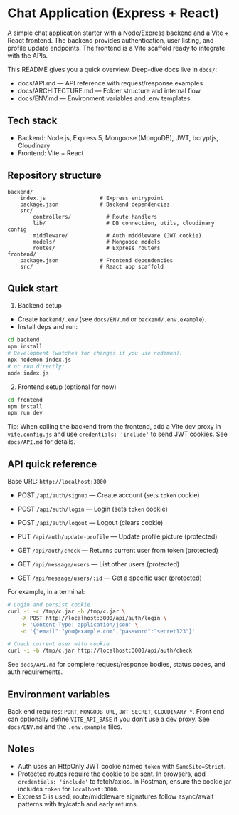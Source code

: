 # Chat Application (Express + React)

A simple chat application starter with a Node/Express backend and a Vite + React frontend. The backend provides authentication, user listing, and profile update endpoints. The frontend is a Vite scaffold ready to integrate with the APIs.

This README gives you a quick overview. Deep-dive docs live in `docs/`:

- docs/API.md — API reference with request/response examples
- docs/ARCHITECTURE.md — Folder structure and internal flow
- docs/ENV.md — Environment variables and .env templates

## Tech stack

- Backend: Node.js, Express 5, Mongoose (MongoDB), JWT, bcryptjs, Cloudinary
- Frontend: Vite + React

## Repository structure

```
backend/
	index.js                 # Express entrypoint
	package.json             # Backend dependencies
	src/
		controllers/           # Route handlers
		lib/                   # DB connection, utils, cloudinary config
		middleware/            # Auth middleware (JWT cookie)
		models/                # Mongoose models
		routes/                # Express routers
frontend/
	package.json             # Frontend dependencies
	src/                     # React app scaffold
```

## Quick start

1) Backend setup

- Create `backend/.env` (see `docs/ENV.md` or `backend/.env.example`).
- Install deps and run:

```bash
cd backend
npm install
# Development (watches for changes if you use nodemon):
npx nodemon index.js
# or run directly:
node index.js
```

2) Frontend setup (optional for now)

```bash
cd frontend
npm install
npm run dev
```

Tip: When calling the backend from the frontend, add a Vite dev proxy in `vite.config.js` and use `credentials: 'include'` to send JWT cookies. See `docs/API.md` for details.

## API quick reference

Base URL: `http://localhost:3000`

- POST `/api/auth/signup` — Create account (sets `token` cookie)
- POST `/api/auth/login` — Login (sets `token` cookie)
- POST `/api/auth/logout` — Logout (clears cookie)
- PUT `/api/auth/update-profile` — Update profile picture (protected)
- GET `/api/auth/check` — Returns current user from token (protected)

- GET `/api/message/users` — List other users (protected)
- GET `/api/message/users/:id` — Get a specific user (protected)

For example, in a terminal:

```bash
# Login and persist cookie
curl -i -c /tmp/c.jar -b /tmp/c.jar \
	-X POST http://localhost:3000/api/auth/login \
	-H 'Content-Type: application/json' \
	-d '{"email":"you@example.com","password":"secret123"}'

# Check current user with cookie
curl -i -b /tmp/c.jar http://localhost:3000/api/auth/check
```

See `docs/API.md` for complete request/response bodies, status codes, and auth requirements.

## Environment variables

Back end requires: `PORT`, `MONGODB_URL`, `JWT_SECRET`, `CLOUDINARY_*`. Front end can optionally define `VITE_API_BASE` if you don’t use a dev proxy. See `docs/ENV.md` and the `.env.example` files.

## Notes

- Auth uses an HttpOnly JWT cookie named `token` with `SameSite=Strict`.
- Protected routes require the cookie to be sent. In browsers, add `credentials: 'include'` to fetch/axios. In Postman, ensure the cookie jar includes `token` for `localhost:3000`.
- Express 5 is used; route/middleware signatures follow async/await patterns with try/catch and early returns.

